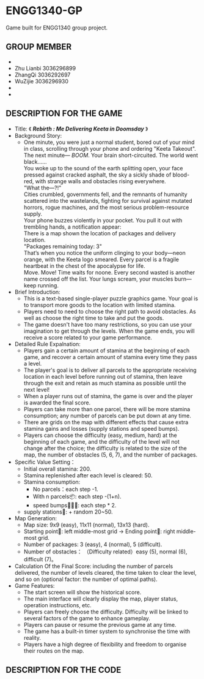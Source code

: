 # ENGG1340-GP
Game built for ENGG1340 group project.
## GROUP MEMBER ##
*
* Zhu Lianbi 3036296899
* ZhangQi 3036292697
* WuZijie 3036296930
*
*
## DESCRIPTION FOR THE GAME ##
* Title: 《 ***Rebirth : Me Delivering Keeta in Doomsday*** 》
* Background Story:
  -   One minute, you were just a normal student, bored out of your mind in class, scrolling through your phone and ordering "Keeta Takeout". The next minute— _BOOM_. Your brain short-circuited. The world went black......\
      You woke up to the sound of the earth splitting open, your face pressed against cracked asphalt, the sky a sickly shade of blood-red, with strange walls and obstacles rising everywhere.\
    "What the—?!"\
      Cities crumbled, governments fell, and the remnants of humanity scattered into the wastelands, fighting for survival against mutated horrors, rogue machines, and the most serious problem-resource supply.\
      Your phone buzzes violently in your pocket. You pull it out with trembling hands, a notification appear:\
      There is a map shown the location of packages and delivery location.\
    "Packages remaining today: 3"\
      That’s when you notice the uniform clinging to your body—neon orange, with the Keeta logo smeared. Every parcel is a fragile heartbeat in the chest of the apocalypse for life.\
    Move. Move! Time waits for noone. Every second wasted is another name crossed off the list. Your lungs scream, your muscles burn—keep running.
* Brief Introduction:
  - This is a text-based single-player puzzle graphics game. Your goal is to transport more goods to the location with limited stamina.
  - Players need to need to choose the right path to avoid obstacles. As well as choose the right time to take and put the goods.
  - The game doesn't have too many restrictions, so you can use your imagination to get through the levels. When the game ends, you will receive a score related to your game performance.
* Detailed Rule Expalnation:
  - Players gain a certain amount of stamina at the beginning of each game, and recover a certain amount of stamina every time they pass a level.
  - The player's goal is to deliver all parcels to the appropriate receiving location in each level before running out of stamina, then leave through the exit and retain as much stamina as possible until the next level!
  - When a player runs out of stamina, the game is over and the player is awarded the final score.
  - Players can take more than one parcel, there will be more stamina consumption; any number of parcels can be put down at any time.
  - There are grids on the map with different effects that cause extra stamina gains and losses (supply stations and speed bumps).
  - Players can choose the difficulty (easy, medium, hard) at the beginning of each game, and the difficulty of the level will not change after the choice; the difficulty is related to the size of the map, the number of obstacles (5, 6, 7), and the number of packages.
* Specific Value Setting：
  - Initial overall stamina: 200.
  - Stamina replenished after each level is cleared: 50.
  - Stamina consumption:
      + No parcels：each step -1.
      + With n parcels📦: each step -(1+n).
      + speed bumps🚧🚧🚧: each step * 2.
  - supply stations🏪: + random 20~50.
* Map Generation:
  - Map size: 9x9 (easy), 11x11 (normal), 13x13 (hard).
  - Starting point🚪: left middle-most grid → Ending point🚪: right middle-most grid.
  - Number of packages: 3 (easy), 4 (normal), 5 (difficult).
  - Number of obstacles： （Difficulty related）easy (5), normal (6), difficult (7)。
* Calculation Of the Final Score: including the number of parcels delivered, the number of levels cleared, the time taken to clear the level, and so on (optional factor: the number of optimal paths).
* Game Features:
  - The start screen will show the historical score.
  - The main interface will clearly display the map, player status, operation instructions, etc.
  - Players can freely choose the difficulty. Difficulty will be linked to several factors of the game to enhance gameplay.
  - Players can pause or resume the previous game at any time.
  - The game has a built-in timer system to synchronise the time with reality.
  - Players have a high degree of flexibility and freedom to organise their routes on the map.

## DESCRIPTION FOR THE CODE ##


